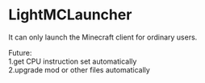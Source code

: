 # LightMCLauncher
It can only launch the Minecraft client for ordinary users.
    
Future:    
1.get CPU instruction set automatically    
2.upgrade mod or other files automatically
